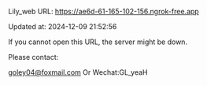 Lily_web URL: https://ae6d-61-165-102-156.ngrok-free.app

Updated at: 2024-12-09 21:52:56

If you cannot open this URL, the server might be down.

Please contact: 

goley04@foxmail.com Or Wechat:GL_yeaH